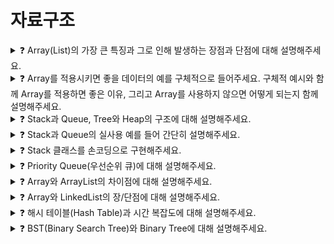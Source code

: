 # 자료구조   

<details>
<summary>❓ Array(List)의 가장 큰 특징과 그로 인해 발생하는 장점과 단점에 대해 설명해주세요.</summary>
<div markdown="1">

Array의 가장 큰 특징은 순차적으로 데이터를 저장한다는 점입니다.

데이터에 순서가 있기 때문에 0부터 시작하는 index가 존재하며, index를 사용해 특정 요소를 찾고 조작이 가능하다는 것이 Array의 장점입니다.

순차적으로 존재하는 데이터의 중간에 요소가 삽입되거나 삭제되는 경우 그 뒤의 모든 요소들을 한 칸씩 뒤로 밀거나 당겨줘야 하는 단점도 있습니다.

이러한 이유로 Array는 정보가 자주 삭제되거나 추가되는 데이터를 담기에는 적절치 않습니다.

</div>
</details>

<details>
<summary>❓ Array를 적용시키면 좋을 데이터의 예를 구체적으로 들어주세요. 구체적 예시와 함께 Array를 적용하면 좋은 이유, 그리고 Array를 사용하지 않으면 어떻게 되는지 함께 설명해주세요.</summary>
<div markdown="1">

Ex) 주식 차트가 있다.

주식 차트에 대한 데이터는 요소가 중간에 새롭게 추가되거나 삭제되는 정보가 아니며, 날짜 별로 주식 가격이 차례대로 저장되어야 하는 데이터입니다. 

즉, 순서가 굉장히 중요한 데이터이므로 Array 같이 순서를 보장해주는 자료구조를 사용하는 것이 좋습니다. 

Array를 사용하지 않고 순서가 없는 자료 구조를 사용하는 경우에는 날짜 별 주식 가격을 확인하기 어려우며 매번 전체 자료를 읽어 들이고 비교해야 하는 번거로움이 발생합니다.

</div>
</details>

<details>
<summary>❓ Stack과 Queue, Tree와 Heap의 구조에 대해 설명해주세요.</summary>
<div markdown="1">

Stack과 Queue는 선형 자료구조의 일종이며, Array와 LinkedList로 구현할 수 있습니다.

Stack은 후입선출(LIFO)방식 즉, 나중에 들어간 원소가 먼저 나오는 구조이고

Queue는 선입선출(FIFO)방식 즉, 먼저 들어간 원소가 먼저 나오는 구조를 갖습니다.

Tree는 스택과 큐와 같은 선형 구조가 아닌 비선형 자료구조이며, 계층적 관계를 표현하기에 적합합니다. 

Heap은 최댓값 또는 최솟값을 찾아내는 연산을 쉽게 하기 위해 고안된 구조로,

각 노드의 키 값이 자식의 키값보다 작지 않거나(최대힙) 그 자식의 키값보다 크지 않은 (최소힙) 완전이진트리 입니다.

</div>
</details>

<details>
<summary>❓ Stack과 Queue의 실사용 예를 들어 간단히 설명해주세요.</summary>
<div markdown="1">

**Stack** - **자바의 Stack 메모리 영역**

지역변수와 매개변수 데이터 값이 저장되는 공간이며, 메소드 호출 시 메모리에 할당되고 종료되면 메모리가 해제되며, LIFO(Last In First Out) 구조를 가집니다. 

**Queue - OS의 스케쥴러**

자원의 할당과 회수를 하는 스케쥴러 역할을 큐가 할 수 있습니다.

메모리에 적재된 다수의 프로세스 중 어떤 프로세스에게 자원을 할당할 것인가 그 순서를 결정하는 것이 자원의 효율적인 사용에 있고,

가장 단순한 형태의 스케쥴링 정책이 선입선처리(First Come First Served) 즉, 큐라고 볼 수 있습니다.

</div>
</details>

<details>
<summary>❓ Stack 클래스를 손코딩으로 구현해주세요.</summary>
<div markdown="1">

```java
public class Stack {
	private static int MAX_STACK_SIZE = 10;
	private int top;
	private int[] data = new int[MAX_STACK_SIZE];

	public Stack() {
		top = -1;
	}

	public void push(int data_) throws Exception {
		if(isFull()) {
			throw new Exception("스택이 가득 찼습니다.");
		}
		data[++top] = data_;
	}

	public int pop() throws Exception {
		if(isEmpty()) {
			throw new Exception("스택이 비었습니다.");
		}
		return data[top--];
	}

	public int peek() throws Exception {
		if(isEmpty()) {
			throw new Exception("스택이 비었습니다.");
		}
		return data[top];
	}

	public boolean isEmpty() {
		return top == -1;
	}

	public boolean isFull() {
		return top == MAX_STACK_SIZE -1;
	}

	public int size() {
		return top+1;
	}

}
```

</div>
</details>

<details>
<summary>❓ Priority Queue(우선순위 큐)에 대해 설명해주세요.</summary>
<div markdown="1">

우선순위 큐는 들어간 순서에 상관없이 우선순위가 높은 데이터를 먼저 꺼내기 위해 고안된 자료구조입니다. 
우선순위 큐 구현 방식에는 배열, 연결 리스트, 힙이 있고, 그 중 힙 방식이 worst case 라도 시간 복잡도 O(logN) 을 보장하기 때문에 일반적으로 완전 이진트리 형태의 힙을 이용해 구현합니다.

</div>
</details>

<details>
<summary>❓ Array와 ArrayList의 차이점에 대해 설명해주세요.</summary>
<div markdown="1">

Array는 크기가 고정적이고, ArrayList는 크기가 가변적입니다.

Array는 초기화 시 메모리에 할당되어 ArrayList보다 속도가 빠르고,

ArrayList는 데이터 추가 및 삭제 시 메모리를 재할당하기 때문에 속도가 Array보다 느립니다.

</div>
</details>

<details>
<summary>❓ Array와 LinkedList의 장/단점에 대해 설명해주세요.</summary>
<div markdown="1">

**Array**는 인덱스(index)로 해당 원소(element)에 접근할 수 있어 **찾고자 하는 원소의 인덱스 값을 알고 있으면 O(1)에 해당 원소로 접근**할 수 있습니다.

즉, RandomAccess가 가능해 **속도가 빠르다는 장점**이 있습니다. 

하지만, **삽입 또는 삭제의 과정에서 각 원소들을 shift 해줘야 하는 비용이 생겨 이 경우 시간 복잡도는 O(n)이 된다는 단점**이 있습니다.

이 문제점을 해결하기 위한 자료구조가 **LinkedList**입니다.

각각의 원소들은 자기 자신 다음에 어떤 원소인지만을 기억하고 있기 때문에 이 부분만 다른 값으로 바꿔주면 **삽입과 삭제를 O(1)로 해결**할 수 있습니다. 

하지만, LinkedList는 **원하는 위치에 한 번에 접근할 수 없다는 단점**이 있습니다. 원하는 위치에 삽입을 하고자 하면 **원하는 위치를 Search 과정에 있어서 첫번째 원소부터 다 확인해야** 합니다.

정리하자면,

**Array는 검색이 빠르지만, 삽입, 삭제가 느리다.**

**LinkedList는 삽입, 삭제가 빠르지만, 검색이 느리다.**

</div>
</details>

<details>
<summary>❓ 해시 테이블(Hash Table)과 시간 복잡도에 대해 설명해주세요.</summary>
<div markdown="1">

해시 테이블은 (Key, Value)로 데이터를 저장하는 자료구조 중 하나로 빠르게 데이터를 검색할 수 있는 자료구조입니다.

빠른 검색 속도를 제공하는 이유는 내부적으로 배열(버킷)을 사용하여 데이터를 저장하기 때문입니다. 

각 Key값은 해시함수에 의해 고유한 index를 가지게 되어 바로 접근할 수 있으므로 평균 O(1)의 시간 복잡도로 데이터를 조회합니다.

하지만, index 값이 충돌이 발생한 경우 Chanining에 연결된 리스트들까지 검색해야 하므로 O(N)까지 증가할 수 있습니다.

</div>
</details>

<details>
<summary>❓ BST(Binary Search Tree)와 Binary Tree에 대해 설명해주세요.</summary>
<div markdown="1">

**이진트리(Binary Tree)** 는 자식 노드가 최대 2개인 노드들로 구성된 트리이고,

**이진탐색트리(BST)** 는 이진 탐색과 연결 리스트를 결합한 자료구조입니다.

이진 탐색의 효율적인 탐색 능력을 유지하면서, 빈번한 자료 입력과 삭제가 가능하다는 장점이 있다.

**이진 탐색 트리**는 왼쪽 트리의 모든 값은 반드시 부모 노드보다 작아야 하고, 오른쪽 트리의 값은 부모 노드보다 커야 하는 특징이 있다.

이진 탐색 트리의 탐색 연산은 트리의 높이에 영향을 받아 높이가 h일 때, 시간 복잡도는 O(h)이며,

트리의 균형이 한쪽으로 치우쳐진 경우 worst case가 되고, O(n)의 시간 복잡도를 가진다.

이런 worst case를 막기 위해 나온 기법이 RBT(Red-Black Tree)이다.

</div>
</details>